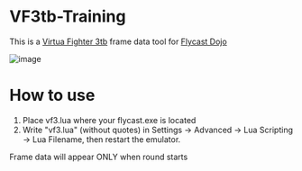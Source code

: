 # VF3tb-Training
This is a [Virtua Fighter 3tb](http://redump.org/disc/18075/) frame data tool for [Flycast Dojo](https://github.com/blueminder/flycast-dojo)

![image](https://github.com/user-attachments/assets/dc04c1ed-0205-4157-8d04-6041a57d2c73)

# How to use
1. Place vf3.lua where your flycast.exe is located
2. Write "vf3.lua" (without quotes) in Settings -> Advanced -> Lua Scripting -> Lua Filename, then restart the emulator.

Frame data will appear ONLY when round starts